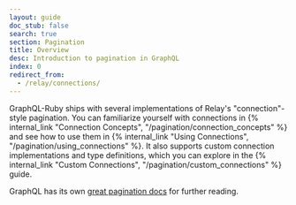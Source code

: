 ```yaml
---
layout: guide
doc_stub: false
search: true
section: Pagination
title: Overview
desc: Introduction to pagination in GraphQL
index: 0
redirect_from:
  - /relay/connections/
---
```



GraphQL-Ruby ships with several implementations of Relay's "connection"-style pagination. You can familiarize yourself with connections in {% internal_link "Connection Concepts", "/pagination/connection_concepts" %} and see how to use them in {% internal_link "Using Connections", "/pagination/using_connections" %}. It also supports custom connection implementations and type definitions, which you can explore in the {% internal_link "Custom Connections", "/pagination/custom_connections" %} guide.

GraphQL has its own [great pagination docs](https://graphql.org/learn/pagination/) for further reading.

